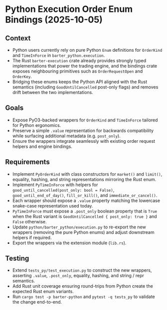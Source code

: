 # Python Execution Order Enum Bindings (2025-10-05)

## Context
- Python users currently rely on pure Python `Enum` definitions for
  `OrderKind` and `TimeInForce` in `barter_python.execution`.
- The Rust `barter-execution` crate already provides strongly typed
  implementations that power the trading engine, and the bindings crate
  exposes neighbouring primitives such as `OrderRequestOpen` and
  `OrderKey`.
- Bridging these enums keeps the Python API aligned with the Rust
  semantics (including `GoodUntilCancelled` post-only flags) and removes
  drift between the two implementations.

## Goals
- Expose PyO3-backed wrappers for `OrderKind` and `TimeInForce` tailored
  for Python ergonomics.
- Preserve a simple `.value` representation for backwards compatibility
  while surfacing additional metadata (e.g. `post_only`).
- Ensure the wrappers integrate seamlessly with existing order request
  helpers and engine bindings.

## Requirements
- Implement `PyOrderKind` with class constructors for `market()` and
  `limit()`, equality, hashing, and string representations mirroring the
  Rust enum.
- Implement `PyTimeInForce` with helpers for
  `good_until_cancelled(post_only: bool = False)`, `good_until_end_of_day()`,
  `fill_or_kill()`, and `immediate_or_cancel()`.
- Each wrapper should expose a `.value` property matching the lowercase
  snake-case representation used today.
- `PyTimeInForce` must expose a `.post_only` boolean property that is `True`
  when the Rust variant is `GoodUntilCancelled { post_only: true }` and
  `False` otherwise.
- Update `python/barter_python/execution.py` to re-export the new wrappers
  (removing the pure Python enums) and adjust downstream helpers if
  required.
- Export the wrappers via the extension module (`lib.rs`).

## Testing
- Extend `tests_py/test_execution.py` to construct the new wrappers,
  asserting `.value`, `.post_only`, equality, hashing, and string / repr
  semantics.
- Add Rust unit coverage ensuring round-trips from Python create the
  expected Rust enum variants.
- Run `cargo test -p barter-python` and `pytest -q tests_py` to validate
  the change end-to-end.
